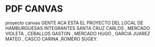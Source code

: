 # PDF CANVAS
proyecto canvas
GENTE ACA ESTA EL PROYECTO DEL LOCAL DE HAMBURGUESAS
INTEGRANTES SANTA CRUZ CARLOS , MERCADO VIOLETA , CEBALLOS GASTON , MERCADO HUGO ,
GARCIA JUAREZ MATEO , CASCO CARINA ,ROMERO SUGEY.

